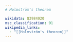 ```yaml
---
# Holmström's theorem

wikidata: Q3984020
msc_classification: 91
wikipedia_links:
  - "[[Holmström's theorem]]"
---
```

